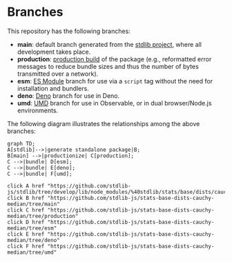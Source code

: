 <!--

@license Apache-2.0

Copyright (c) 2022 The Stdlib Authors.

Licensed under the Apache License, Version 2.0 (the "License");
you may not use this file except in compliance with the License.
You may obtain a copy of the License at

    http://www.apache.org/licenses/LICENSE-2.0

Unless required by applicable law or agreed to in writing, software
distributed under the License is distributed on an "AS IS" BASIS,
WITHOUT WARRANTIES OR CONDITIONS OF ANY KIND, either express or implied.
See the License for the specific language governing permissions and
limitations under the License.

-->

# Branches

This repository has the following branches:

-   **main**: default branch generated from the [stdlib project][stdlib-url], where all development takes place.
-   **production**: [production build][production-url] of the package (e.g., reformatted error messages to reduce bundle sizes and thus the number of bytes transmitted over a network).
-   **esm**: [ES Module][esm-url] branch for use via a `script` tag without the need for installation and bundlers.
-   **deno**: [Deno][deno-url] branch for use in Deno.
-   **umd**: [UMD][umd-url] branch for use in Observable, or in dual browser/Node.js environments.

The following diagram illustrates the relationships among the above branches:

```mermaid
graph TD;
A[stdlib]-->|generate standalone package|B;
B[main] -->|productionize| C[production];
C -->|bundle| D[esm];
C -->|bundle| E[deno];
C -->|bundle| F[umd];

click A href "https://github.com/stdlib-js/stdlib/tree/develop/lib/node_modules/%40stdlib/stats/base/dists/cauchy/median"
click B href "https://github.com/stdlib-js/stats-base-dists-cauchy-median/tree/main"
click C href "https://github.com/stdlib-js/stats-base-dists-cauchy-median/tree/production"
click D href "https://github.com/stdlib-js/stats-base-dists-cauchy-median/tree/esm"
click E href "https://github.com/stdlib-js/stats-base-dists-cauchy-median/tree/deno"
click F href "https://github.com/stdlib-js/stats-base-dists-cauchy-median/tree/umd"
```

[stdlib-url]: https://github.com/stdlib-js/stdlib/tree/develop/lib/node_modules/%40stdlib/stats/base/dists/cauchy/median
[production-url]: https://github.com/stdlib-js/stats-base-dists-cauchy-median/tree/production
[deno-url]: https://github.com/stdlib-js/stats-base-dists-cauchy-median/tree/deno
[umd-url]: https://github.com/stdlib-js/stats-base-dists-cauchy-median/tree/umd
[esm-url]: https://github.com/stdlib-js/stats-base-dists-cauchy-median/tree/esm